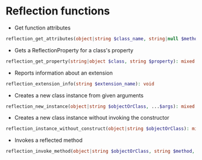 # Reflection functions

- Get function attributes

```php
reflection_get_attributes(object|string $class_name, string|null $method, string $attribute_name): array
```

- Gets a ReflectionProperty for a class's property

```php
reflection_get_property(string|object $class, string $property): mixed
```

- Reports information about an extension

```php
reflection_extension_info(string $extension_name): void
```

- Creates a new class instance from given arguments

```php
reflection_new_instance(object|string $objectOrClass, ...$args): mixed
```

- Creates a new class instance without invoking the constructor

```php
reflection_instance_without_construct(object|string $objectOrClass): mixed
```

- Invokes a reflected method

```php
reflection_invoke_method(object|string $objectOrClass, string $method, ...$args): mixed
```